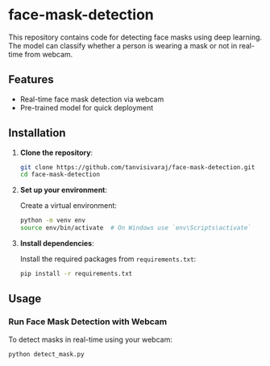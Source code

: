 # face-mask-detection

This repository contains code for detecting face masks using deep learning. The model can classify whether a person is wearing a mask or not in real-time from webcam.

## Features
- Real-time face mask detection via webcam
- Pre-trained model for quick deployment

## Installation

1. **Clone the repository**:
   ```bash
   git clone https://github.com/tanvisivaraj/face-mask-detection.git
   cd face-mask-detection
   ```

2. **Set up your environment**:

   Create a virtual environment:
   ```bash
   python -m venv env
   source env/bin/activate  # On Windows use `env\Scripts\activate`
   ```

3. **Install dependencies**:

   Install the required packages from `requirements.txt`:
   ```bash
   pip install -r requirements.txt
   ```

## Usage

### Run Face Mask Detection with Webcam

To detect masks in real-time using your webcam:
```bash
python detect_mask.py
```
